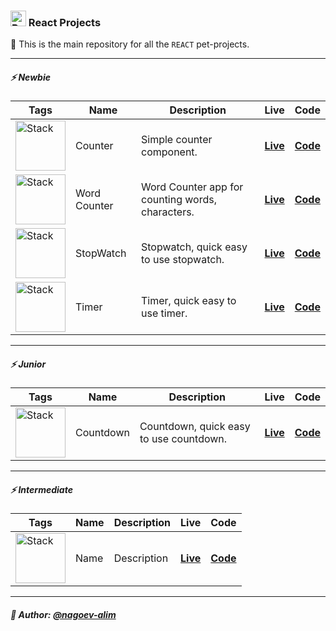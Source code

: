### <img width=25 src="https://skillicons.dev/icons?i=react"  alt="Reac"/> React Projects

👋 This is the main repository for all the `REACT` pet-projects.

----

##### ⚡️ Newbie

| **Tags**                                                                           | **Name**     | **Description**                                  | **Live**                                                                                | **Code**                                                                                               |
|------------------------------------------------------------------------------------|--------------|--------------------------------------------------|-----------------------------------------------------------------------------------------|--------------------------------------------------------------------------------------------------------|
| <img width="80" src="https://skillicons.dev/icons?i=html,css,react"  alt="Stack"/> | Counter      | Simple counter component.                        | [**Live**](https://npp-react-projects.vercel.app/projects/counter/dist/index.html)      | [**Code**](https://github.com/nagoev-alim/npp-react-projects/tree/master/projects/counter/source)      |
| <img width="80" src="https://skillicons.dev/icons?i=html,css,react"  alt="Stack"/> | Word Counter | Word Counter app for counting words, characters. | [**Live**](https://npp-react-projects.vercel.app/projects/word-counter/dist/index.html) | [**Code**](https://github.com/nagoev-alim/npp-react-projects/tree/master/projects/word-counter/source) |
| <img width="80" src="https://skillicons.dev/icons?i=html,css,react"  alt="Stack"/> | StopWatch    | Stopwatch, quick easy to use stopwatch.          | [**Live**](https://npp-react-projects.vercel.app/projects/stopwatch/dist/index.html)    | [**Code**](https://github.com/nagoev-alim/npp-react-projects/tree/master/projects/stopwatch/source)    |
| <img width="80" src="https://skillicons.dev/icons?i=html,css,react"  alt="Stack"/> | Timer        | Timer, quick easy to use timer.                  | [**Live**](https://npp-react-projects.vercel.app/projects/timer/dist/index.html)        | [**Code**](https://github.com/nagoev-alim/npp-react-projects/tree/master/projects/timer/source)        |

----

##### ⚡️ Junior

| **Tags**                                                                           | **Name**  | **Description**                         | **Live**                                                                             | **Code**                                                                                            |
|------------------------------------------------------------------------------------|-----------|-----------------------------------------|--------------------------------------------------------------------------------------|-----------------------------------------------------------------------------------------------------|
| <img width="80" src="https://skillicons.dev/icons?i=html,css,react"  alt="Stack"/> | Countdown | Countdown, quick easy to use countdown. | [**Live**](https://npp-react-projects.vercel.app/projects/countdown/dist/index.html) | [**Code**](https://github.com/nagoev-alim/npp-react-projects/tree/master/projects/countdown/source) |

----

##### ⚡️ Intermediate

| **Tags**                                                                           | **Name** | **Description** | **Live**     | **Code**     |
|------------------------------------------------------------------------------------|----------|-----------------|--------------|--------------|
| <img width="80" src="https://skillicons.dev/icons?i=html,css,react"  alt="Stack"/> | Name     | Description     | [**Live**]() | [**Code**]() |

----

##### 🙌 Author: [@nagoev-alim](https://github.com/nagoev-alim)
